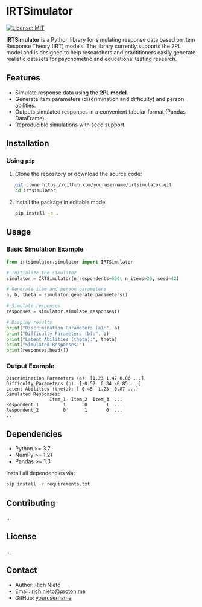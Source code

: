 
# IRTSimulator

[![License: MIT](https://img.shields.io/badge/License-MIT-blue.svg)](https://opensource.org/licenses/MIT)

**IRTSimulator** is a Python library for simulating response data based on Item Response Theory (IRT) models. The library currently supports the 2PL model and is designed to help researchers and practitioners easily generate realistic datasets for psychometric and educational testing research.

## Features

- Simulate response data using the **2PL model**.
- Generate item parameters (discrimination and difficulty) and person abilities.
- Outputs simulated responses in a convenient tabular format (Pandas DataFrame).
- Reproducible simulations with seed support.

## Installation

### Using `pip`

1. Clone the repository or download the source code:
   ```bash
   git clone https://github.com/yourusername/irtsimulator.git
   cd irtsimulator
   ```

2. Install the package in editable mode:
   ```bash
   pip install -e .
   ```

## Usage

### Basic Simulation Example

```python
from irtsimulator.simulator import IRTSimulator

# Initialize the simulator
simulator = IRTSimulator(n_respondents=500, n_items=20, seed=42)

# Generate item and person parameters
a, b, theta = simulator.generate_parameters()

# Simulate responses
responses = simulator.simulate_responses()

# Display results
print("Discrimination Parameters (a):", a)
print("Difficulty Parameters (b):", b)
print("Latent Abilities (theta):", theta)
print("Simulated Responses:")
print(responses.head())
```

### Output Example

```text
Discrimination Parameters (a): [1.23 1.47 0.86 ...]
Difficulty Parameters (b): [-0.52  0.34 -0.85 ...]
Latent Abilities (theta): [ 0.45 -1.23  0.87 ...]
Simulated Responses:
                Item_1  Item_2  Item_3  ...
Respondent_1         1       0       1  ...
Respondent_2         0       1       0  ...
...
```

## Dependencies

- Python >= 3.7
- NumPy >= 1.21
- Pandas >= 1.3

Install all dependencies via:
```bash
pip install -r requirements.txt
```

## Contributing

...

## License

...

## Contact

- Author: Rich Nieto
- Email: rich.nieto@proton.me
- GitHub: [yourusername](https://github.com/yourusername)
